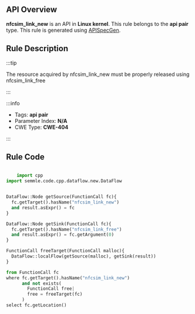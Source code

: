 ---
---


## API Overview
**nfcsim_link_new** is an API in **Linux kernel**. This rule belongs to the **api pair** type. This rule is generated using [APISpecGen](../../tools/APISpecGen).
## Rule Description

:::tip

The resource acquired by nfcsim_link_new must be properly released using nfcsim_link_free

:::

:::info

- Tags: **api pair**
- Parameter Index: **N/A**
- CWE Type: **CWE-404**

:::

## Rule Code
```python

    import cpp
import semmle.code.cpp.dataflow.new.DataFlow


DataFlow::Node getSource(FunctionCall fc){
  fc.getTarget().hasName("nfcsim_link_new")
  and result.asExpr() = fc
}

DataFlow::Node getSink(FunctionCall fc){
  fc.getTarget().hasName("nfcsim_link_free")
  and result.asExpr() = fc.getArgument(0)
}

FunctionCall freeTarget(FunctionCall malloc){
  DataFlow::localFlow(getSource(malloc), getSink(result))
}

from FunctionCall fc
where fc.getTarget().hasName("nfcsim_link_new")
      and not exists(
        FunctionCall free| 
        free = freeTarget(fc)
      )
select fc.getLocation()

    
```